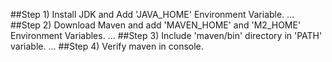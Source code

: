 ##Step 1) Install JDK and Add 'JAVA_HOME' Environment Variable. ...
##Step 2) Download Maven and add 'MAVEN_HOME' and 'M2_HOME' Environment Variables. ...
##Step 3) Include 'maven/bin' directory in 'PATH' variable. ...
##Step 4) Verify maven in console.